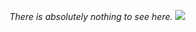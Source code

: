 *There is absolutely nothing to see here.*
![](https://media.tenor.com/S61VCO73mOAAAAAj/linux-tux.gif)

<!---
dir-rin/dir-rin is a ✨ special ✨ repository because its `README.md` (this file) appears on your GitHub profile.
You can click the Preview link to take a look at your changes.
--->
